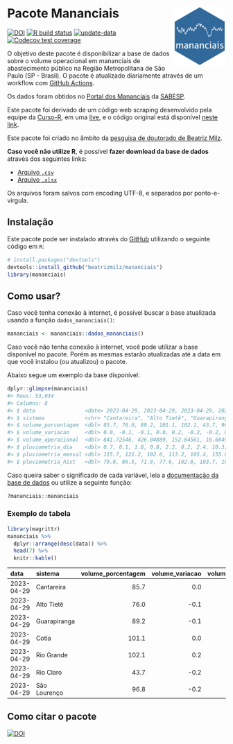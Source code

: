 
<!-- README.md is generated from README.Rmd. Please edit that file -->

# Pacote Mananciais <img src="man/figures/hexlogo.png" align="right" width = "120px"/>

<!-- badges: start -->

[![DOI](https://zenodo.org/badge/DOI/10.5281/zenodo.4733056.svg)](https://doi.org/10.5281/zenodo.4733056)
[![R build
status](https://github.com/beatrizmilz/mananciais/workflows/R-CMD-check/badge.svg)](https://github.com/beatrizmilz/mananciais/actions)
[![update-data](https://github.com/beatrizmilz/mananciais/actions/workflows/2-update_data.yaml/badge.svg)](https://github.com/beatrizmilz/mananciais/actions/workflows/2-update_data.yaml)
[![Codecov test
coverage](https://codecov.io/gh/beatrizmilz/mananciais/branch/master/graph/badge.svg)](https://codecov.io/gh/beatrizmilz/mananciais?branch=master)
<!-- badges: end -->

O objetivo deste pacote é disponibilizar a base de dados sobre o volume
operacional em mananciais de abastecimento público na Região
Metropolitana de São Paulo (SP - Brasil). O pacote é atualizado
diariamente através de um workflow com [GitHub
Actions](https://github.com/beatrizmilz/mananciais/actions).

Os dados foram obtidos no [Portal dos
Mananciais](http://mananciais.sabesp.com.br/Situacao) da
[SABESP](http://site.sabesp.com.br/site/Default.aspx).

Este pacote foi derivado de um código web scraping desenvolvido pela
equipe da [Curso-R](https://www.curso-r.com/), em uma
[live](https://youtu.be/jvZIxrMmOcQ), e o código original está
disponível [neste
link](https://github.com/curso-r/lives/blob/master/drafts/20200730_scraper_sabesp.R).

Este pacote foi criado no âmbito da [pesquisa de doutorado de Beatriz
Milz](https://beatrizmilz.github.io/tese/).

**Caso você não utilize R**, é possível **fazer download da base de
dados** através dos seguintes links:

- [Arquivo
  `.csv`](https://github.com/beatrizmilz/mananciais/raw/master/inst/extdata/mananciais.csv)
- [Arquivo
  `.xlsx`](https://github.com/beatrizmilz/mananciais/blob/master/inst/extdata/mananciais.xlsx?raw=true)

Os arquivos foram salvos com encoding UTF-8, e separados por
ponto-e-vírgula.

## Instalação

Este pacote pode ser instalado através do [GitHub](https://github.com/)
utilizando o seguinte código em `R`:

``` r
# install.packages("devtools")
devtools::install_github("beatrizmilz/mananciais")
library(mananciais)
```

## Como usar?

Caso você tenha conexão à internet, é possível buscar a base atualizada
usando a função `dados_mananciais()`:

``` r
mananciais <- mananciais::dados_mananciais() 
```

Caso você não tenha conexão à internet, você pode utilizar a base
disponível no pacote. Porém as mesmas estarão atualizadas até a data em
que você instalou (ou atualizou) o pacote.

Abaixo segue um exemplo da base disponível:

``` r
dplyr::glimpse(mananciais)
#> Rows: 53,034
#> Columns: 8
#> $ data                <date> 2023-04-29, 2023-04-29, 2023-04-29, 2023-04-29, 2…
#> $ sistema             <chr> "Cantareira", "Alto Tietê", "Guarapiranga", "Cotia…
#> $ volume_porcentagem  <dbl> 85.7, 76.0, 89.2, 101.1, 102.1, 43.7, 96.8, 85.7, …
#> $ volume_variacao     <dbl> 0.0, -0.1, -0.1, 0.0, 0.2, -0.2, -0.2, 0.2, 0.1, 0…
#> $ volume_operacional  <dbl> 841.72546, 426.04889, 152.64561, 16.68492, 114.486…
#> $ pluviometria_dia    <dbl> 0.7, 0.1, 1.8, 0.8, 2.2, 0.2, 2.4, 10.3, 2.6, 4.2,…
#> $ pluviometria_mensal <dbl> 115.7, 121.2, 102.6, 113.2, 105.4, 155.0, 124.0, 1…
#> $ pluviometria_hist   <dbl> 79.8, 86.5, 71.8, 77.6, 102.6, 193.7, 109.7, 79.8,…
```

Caso queira saber o significado de cada variável, leia a [documentação
da base de
dados](https://beatrizmilz.github.io/mananciais/reference/mananciais.html)
ou utilize a seguinte função:

``` r
?mananciais::mananciais
```

### Exemplo de tabela

``` r
library(magrittr)
mananciais %>% 
  dplyr::arrange(desc(data)) %>% 
  head(7) %>%
  knitr::kable()
```

| data       | sistema      | volume_porcentagem | volume_variacao | volume_operacional | pluviometria_dia | pluviometria_mensal | pluviometria_hist |
|:-----------|:-------------|-------------------:|----------------:|-------------------:|-----------------:|--------------------:|------------------:|
| 2023-04-29 | Cantareira   |               85.7 |             0.0 |          841.72546 |              0.7 |               115.7 |              79.8 |
| 2023-04-29 | Alto Tietê   |               76.0 |            -0.1 |          426.04889 |              0.1 |               121.2 |              86.5 |
| 2023-04-29 | Guarapiranga |               89.2 |            -0.1 |          152.64561 |              1.8 |               102.6 |              71.8 |
| 2023-04-29 | Cotia        |              101.1 |             0.0 |           16.68492 |              0.8 |               113.2 |              77.6 |
| 2023-04-29 | Rio Grande   |              102.1 |             0.2 |          114.48627 |              2.2 |               105.4 |             102.6 |
| 2023-04-29 | Rio Claro    |               43.7 |            -0.2 |            5.97211 |              0.2 |               155.0 |             193.7 |
| 2023-04-29 | São Lourenço |               96.8 |            -0.2 |           86.00892 |              2.4 |               124.0 |             109.7 |

## Como citar o pacote

[![DOI](https://zenodo.org/badge/DOI/10.5281/zenodo.4733056.svg)](https://doi.org/10.5281/zenodo.4733056)

